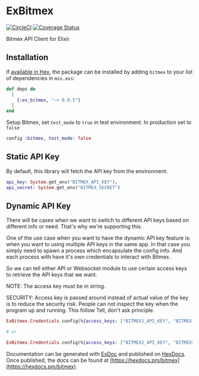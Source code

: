 # ExBitmex
[![CircleCI](https://circleci.com/gh/fremantle-capital/ex_bitmex.svg?style=svg)](https://circleci.com/gh/fremantle-capital/ex_bitmex)
[![Coverage Status](https://coveralls.io/repos/github/fremantle-capital/ex_bitmex/badge.svg?branch=master)](https://coveralls.io/github/fremantle-capital/ex_bitmex?branch=master)

Bitmex API Client for Elixir

## Installation

If [available in Hex](https://hex.pm/docs/publish), the package can be installed
by adding `bitmex` to your list of dependencies in `mix.exs`:

```elixir
def deps do
  [
    {:ex_bitmex, "~> 0.0.5"}
  ]
end
```

Setup Bitmex, set `test_mode` to `true` in test environment. In production set to `false`

```elixir
config :bitmex, test_mode: false
```

## Static API Key

By default, this library will fetch the API key from the environment.

```elixir
api_key: System.get_env("BITMEX_API_KEY"),
api_secret: System.get_env("BITMEX_SECRET")
```

## Dynamic API Key

There will be cases when we want to switch to different API keys based on different info or need. That's why we're supporting this.

One of the use case when you want to have the dynamic API key feature is: when you want to using multiple API keys in the same app. In that case you simply need to spawn a process which encapsulate the config info. And each process with have it's own credentials to interact with Bitmex.

So we can tell either API or Websocket module to use certain access keys to retrieve the API keys that we want.

NOTE: The access key must be in string.

SECURITY: Access key is passed around instead of actual value of the key is to reduce the security risk. People can not inspect the key when the program up and running. This follow Tell, don't ask principle.

```elixir
ExBitmex.Credentials.config(%{access_keys: ["BITMEX1_API_KEY", "BITMEX1_API_SECRET"]})

# or

ExBitmex.Credentials.config(%{access_keys: ["BITMEX2_API_KEY", "BITMEX2_API_SECRET"]})
```

Documentation can be generated with [ExDoc](https://github.com/elixir-lang/ex_doc)
and published on [HexDocs](https://hexdocs.pm). Once published, the docs can
be found at [https://hexdocs.pm/bitmex](https://hexdocs.pm/bitmex).

